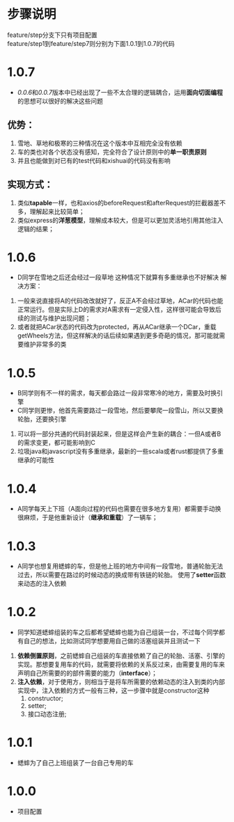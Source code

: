 # 步骤说明
feature/step分支下只有项目配置  
feature/step1到feature/step7则分别为下面1.0.1到1.0.7的代码

# 1.0.7
- *0.0.6*和*0.0.7*版本中已经出现了一些不太合理的逻辑耦合，运用**面向切面编程**的思想可以很好的解决这些问题
## 优势：
1. 雪地、草地和极寒的三种情况在这个版本中互相完全没有依赖
2. 车的类也对各个状态没有感知，完全符合了设计原则中的**单一职责原则**
3. 并且也能做到对已有的test代码和xishuai的代码没有影响

## 实现方式：
1. 类似**tapable**一样，也和axios的beforeRequest和afterRequest的拦截器差不多，理解起来比较简单；
2. 类似express的**洋葱模型**，理解成本较大，但是可以更加灵活地引用其他注入逻辑的结果；

# 1.0.6
- D同学在雪地之后还会经过一段草地
这种情况下就算有多重继承也不好解决
解决方案：
1. 一般来说直接将A的代码改改就好了，反正A不会经过草地，ACar的代码也能正常运行。但是实际上D的需求对A需求有一定侵入性，这样很可能会导致后续的测试与维护出现问题；
2. 或者就把ACar状态的代码改为protected，再从ACar继承一个DCar，重载getWheels方法，但这样解决的话后续如果遇到更多奇葩的情况，那可能就需要维护非常多的类

# 1.0.5
- B同学则有不一样的需求，每天都会路过一段非常寒冷的地方，需要及时换引擎
- C同学则更惨，他首先需要路过一段雪地，然后要攀爬一段雪山，所以又要换轮胎，还要换引擎
1. 可以将一部分共通的代码封装起来，但是这样会产生新的耦合：一但A或者B的需求变更，都可能影响到C
2. 垃圾java和javascript没有多重继承，最新的一些scala或者rust都提供了多重继承的可能性

# 1.0.4
- A同学每天上下班（A面向过程的代码也需要在很多地方复用）都需要手动换很麻烦，于是他重新设计（**继承和重载**）了一辆车；

# 1.0.3
- A同学也想复用蟋蟀的车，但是他上班的地方中间有一段雪地，普通轮胎无法过去，所以需要在路过的时候动态的换成带有铁链的轮胎。
使用了**setter**函数来动态的注入依赖

# 1.0.2
- 同学知道蟋蟀组装的车之后都希望蟋蟀也能为自己组装一台，不过每个同学都有自己的想法，比如测试同学想要用自己做的活塞组装并且测试一下
1. **依赖倒置原则**，之前蟋蟀自己组装的车直接依赖了自己的轮胎、活塞、引擎的实现。那想要复用车的代码，就需要将依赖的关系反过来，由需要复用的车来声明自己所需要的的部件需要的能力（**interface**）；
2. **注入依赖**，对于使用方，则相当于是将车所需要的依赖动态的注入到类的内部实现中，注入依赖的方式一般有三种，这一步骤中就是constructor这种
    1. constructor;
    2. setter;
    3. 接口动态注册;

# 1.0.1
- 蟋蟀为了自己上班组装了一台自己专用的车

# 1.0.0
- 项目配置